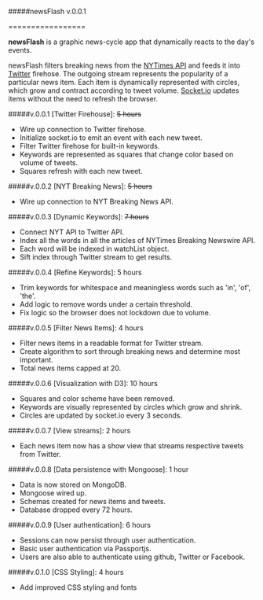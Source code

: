 #####newsFlash v.0.0.1

=================

**newsFlash** is a graphic news-cycle app that dynamically reacts to the day's events.

newsFlash filters breaking news from the [NYTimes API](http://nyti.ms/PkaWYK) and feeds it into [Twitter](https://dev.twitter.com/) firehose. The outgoing stream represents the popularity of a particular news item. Each item is dynamically represented with circles, which grow and contract according to tweet volume. [Socket.io](http://socket.io/) updates items without the need to refresh the browser.

#####v.0.0.1      [Twitter Firehouse]:                ~~5 hours~~
+ Wire up connection to Twitter firehose.
+ Initialize socket.io to emit an event with each new tweet.
+ Filter Twitter firehose for built-in keywords.
+ Keywords are represented as squares that change color based on volume of tweets.
+ Squares refresh with each new tweet.

#####v.0.0.2      [NYT Breaking News]:                ~~5 hours~~
+ Wire up connection to NYT Breaking News API.

#####v.0.0.3      [Dynamic Keywords]:                 ~~7 hours~~
+ Connect NYT API to Twitter API.
+ Index all the words in all the articles of NYTimes Breaking Newswire API.
+ Each word will be indexed in watchList object.
+ Sift index through Twitter stream to get results.

#####v.0.0.4      [Refine Keywords]:                 5 hours
+ Trim keywords for whitespace and meaningless words such as 'in', 'of', 'the'.
+ Add logic to remove words under a certain threshold.
+ Fix logic so the browser does not lockdown due to volume.

#####v.0.0.5      [Filter News Items]:                4 hours
+ Filter news items in a readable format for Twitter stream.
+ Create algorithm to sort through breaking news and determine most important.
+ Total news items capped at 20.

#####v.0.0.6      [Visualization with D3]:            10 hours
+ Squares and color scheme have been removed.
+ Keywords are visually represented by circles which grow and shrink.
+ Circles are updated by socket.io every 3 seconds.

#####v.0.0.7      [View streams]:                     2 hours
+ Each news item now has a show view that streams respective tweets from Twitter.

#####v.0.0.8      [Data persistence with Mongoose]:   1 hour
+ Data is now stored on MongoDB.
+ Mongoose wired up.
+ Schemas created for news items and tweets.
+ Database dropped every 72 hours.

#####v.0.0.9      [User authentication]:              6 hours
+ Sessions can now persist through user authentication.
+ Basic user authentication via Passportjs.
+ Users are also able to authenticate using github, Twitter or Facebook.

#####v.0.1.0      [CSS Styling]:                      4 hours
+ Add improved CSS styling and fonts